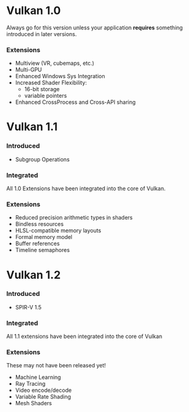 # Vulkan 1.0
Always go for this version unless your application **requires** something introduced in later versions.
### Extensions
- Multiview (VR, cubemaps, etc.)
- Multi-GPU
- Enhanced Windows Sys Integration
- Increased Shader Flexibility:
	+ 16-bit storage
	+ variable pointers
- Enhanced CrossProcess and Cross-API sharing

# Vulkan 1.1
### Introduced
- Subgroup Operations
### Integrated
All 1.0 Extensions have been integrated into the core of Vulkan.
### Extensions
- Reduced precision arithmetic types in shaders
- Bindless resources
- HLSL-compatible memory layouts
- Formal memory model
- Buffer references
- Timeline semaphores

# Vulkan 1.2
### Introduced
- SPIR-V 1.5
### Integrated
All 1.1 extensions have been integrated into the core of Vulkan
### Extensions
These may not have been released yet!
- Machine Learning
- Ray Tracing
- Video encode/decode
- Variable Rate Shading
- Mesh Shaders
